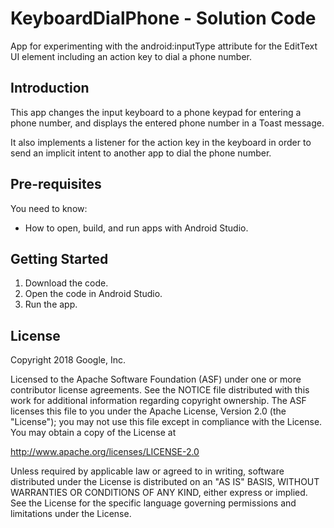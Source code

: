 KeyboardDialPhone - Solution Code
=================================

App for experimenting with the android:inputType attribute for the EditText UI
element including an action key to dial a phone number.

Introduction
------------

This app changes the input keyboard to a phone keypad for entering a phone 
number, and displays the entered phone number in a Toast message.

It also implements a listener for the action key in the keyboard in order to 
send an implicit intent to another app to dial the phone number.

Pre-requisites
--------------

You need to know:
- How to open, build, and run apps with Android Studio.

Getting Started
---------------

1. Download the code.
2. Open the code in Android Studio.
3. Run the app.


License
-------

Copyright 2018 Google, Inc.

Licensed to the Apache Software Foundation (ASF) under one or more contributor
license agreements.  See the NOTICE file distributed with this work for
additional information regarding copyright ownership.  The ASF licenses this
file to you under the Apache License, Version 2.0 (the "License"); you may not
use this file except in compliance with the License.  You may obtain a copy of
the License at

  http://www.apache.org/licenses/LICENSE-2.0

Unless required by applicable law or agreed to in writing, software
distributed under the License is distributed on an "AS IS" BASIS, WITHOUT
WARRANTIES OR CONDITIONS OF ANY KIND, either express or implied.  See the
License for the specific language governing permissions and limitations under
the License.
